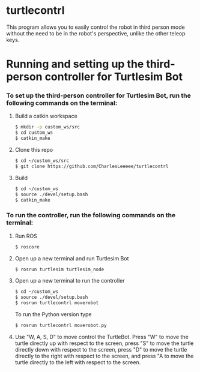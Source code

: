 # turtlecontrl
This program allows you to easily control the robot in third person mode without the need to be in the robot's perspective, unlike the other teleop keys.

# Running and setting up the third-person controller for Turtlesim Bot
### To set up the third-person controller for Turtlesim Bot, run the following commands on the terminal:
1. Build a catkin workspace
    ```bash
    $ mkdir -p custom_ws/src  
    $ cd custom_ws  
    $ catkin_make
    ```
    
1. Clone this repo
    ```bash
    $ cd ~/custom_ws/src
    $ git clone https://github.com/CharlesLeeeee/turtlecontrl
    ```
    
2. Build
    ```bash
    $ cd ~/custom_ws
    $ source ./devel/setup.bash
    $ catkin_make
    ```
    
### To run the controller, run the following commands on the terminal:
1. Run ROS
     ```bash
     $ roscore
     ```
2. Open up a new terminal and run Turtlesim Bot
     ```bash
     $ rosrun turtlesim turtlesim_node
     ```
3. Open up a new terminal to run the controller
     ```bash
     $ cd ~/custom_ws
     $ source ./devel/setup.bash
     $ rosrun turtlecontrl moverobot
     ```
     To run the Python version type
     ```bash
     $ rosrun turtlecontrl moverobot.py
     ```
4. Use "W, A, S, D" to move control the TurtleBot. Press "W" to move the turtle directly up with respect to the screen, press "S" to move the turtle directly down with respect to the screen, press "D" to move the turtle directly to the right with respect to the screen, and press "A to move the turtle directly to the left with respect to the screen.
